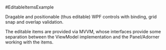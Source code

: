 ﻿#EditableItemsExample

Dragable and positionable (thus editable) WPF controls with binding, grid snap and overlap validation.

The editable items are provided via MVVM, whose interfaces provide some separation between the ViewModel implementation and the Panel/Adorner working with the items.